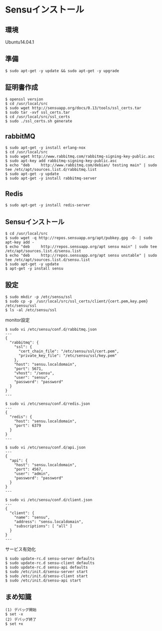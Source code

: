 <!--
************************************************************
Sensuインストール
参照元: http://sensuapp.org/docs/latest/guide
Copyright (c) Takehiko OGASAWARA 2014 All Rights Reserved.
************************************************************
-->

# Sensuインストール
## 環境
 Ubuntu14.04.1


## 準備
```
$ sudo apt-get -y update && sudo apt-get -y upgrade
```

## 証明書作成
```
$ openssl version
$ cd /usr/local/src
$ sudo wget http://sensuapp.org/docs/0.13/tools/ssl_certs.tar
$ sudo tar -xvf ssl_certs.tar
$ cd /usr/local/src/ssl_certs
$ sudo ./ssl_certs.sh generate
```

## rabbitMQ
```
$ sudo apt-get -y install erlang-nox
$ cd /usr/local/src
$ sudo wget http://www.rabbitmq.com/rabbitmq-signing-key-public.asc
$ sudo apt-key add rabbitmq-signing-key-public.asc
$ echo "deb     http://www.rabbitmq.com/debian/ testing main" | sudo tee /etc/apt/sources.list.d/rabbitmq.list
$ sudo apt-get -y update
$ sudo apt-get -y install rabbitmq-server
```

## Redis
```
$ sudo apt-get -y install redis-server
```

## Sensuインストール
```
$ cd /usr/local/src
$ sudo wget -q http://repos.sensuapp.org/apt/pubkey.gpg -O- | sudo apt-key add -
$ echo "deb     http://repos.sensuapp.org/apt sensu main" | sudo tee /etc/apt/sources.list.d/sensu.list
$ echo "deb     http://repos.sensuapp.org/apt sensu unstable" | sudo tee /etc/apt/sources.list.d/sensu.list
$ sudo apt-get -y update
$ apt-get -y install sensu
```

## 設定
```
$ sudo mkdir -p /etc/sensu/ssl
$ sudo cp -p  /usr/local/src/ssl_certs/client/{cert.pem,key.pem} /etc/sensu/ssl 
$ ls -al /etc/sensu/ssl
```

monitor設定
```
$ sudo vi /etc/sensu/conf.d/rabbitmq.json
---
{
  "rabbitmq": {
    "ssl": {
      "cert_chain_file": "/etc/sensu/ssl/cert.pem",
      "private_key_file": "/etc/sensu/ssl/key.pem"
    },
    "host": "sensu.localdomain",
    "port": 5671,
    "vhost": "/sensu",
    "user": "sensu",
    "password": "password"
  }
}
---

$ sudo vi /etc/sensu/conf.d/redis.json
---
{
  "redis": {
    "host": "sensu.localdomain",
    "port": 6379
  }
}
---

$ sudo vi /etc/sensu/conf.d/api.json
---
{
  "api": {
    "host": "sensu.localdomain",
    "port": 4567,
    "user": "admin",
    "password": "password"
  }
}
---

$ sudo vi /etc/sensu/conf.d/client.json
---
{
  "client": {
    "name": "sensu",
    "address": "sensu.localdomain",
    "subscriptions": [ "all" ]
  }
}
---
```

サービス有効化
```
$ sudo update-rc.d sensu-server defaults
$ sudo update-rc.d sensu-client defaults
$ sudo update-rc.d sensu-api defaults
$ sudo /etc/init.d/sensu-server start
$ sudo /etc/init.d/sensu-client start
$ sudo /etc/init.d/sensu-api start
```

## まめ知識
```
(1) デバッグ開始
$ set -x
(2) デバッグ終了
$ set +x
```
